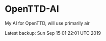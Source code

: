 # OpenTTD-AI
My AI for OpenTTD, will use primarily air

Latest backup: Sun Sep 15 01:22:01 UTC 2019
